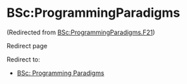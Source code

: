 






BSc:ProgrammingParadigms
========================



(Redirected from [BSc:ProgrammingParadigms.F21](/index.php?title=BSc:ProgrammingParadigms.F21&redirect=no "BSc:ProgrammingParadigms.F21"))  

Redirect page


Redirect to:

* [BSc: Programming Paradigms](/index.php/BSc:_Programming_Paradigms "BSc: Programming Paradigms")









